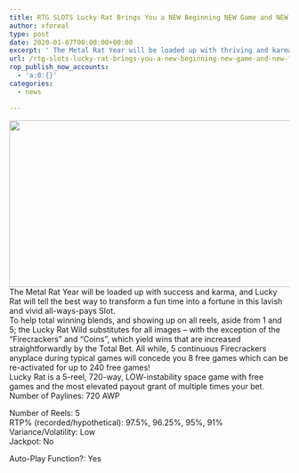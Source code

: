 ```yaml
---
title: RTG SLOTS Lucky Rat Brings You a NEW Beginning NEW Game and NEW Fortune
author: xforeal 
type: post
date: 2020-01-07T00:00:00+00:00
excerpt: ' The Metal Rat Year will be loaded up with thriving and karma, and Lucky Rat will tell the best way to transform a fun time into a fortune in this lavish and bright all-manners pays Slot'
url: /rtg-slots-lucky-rat-brings-you-a-new-beginning-new-game-and-new-fortune/
rop_publish_now_accounts:
  - 'a:0:{}'
categories:
  - news

---
```

<div>
  <img loading="lazy" class="aligncenter wp-image-7320 size-full" src="https://slots-nj.com/wp-content/uploads/2020/01/600x300-EN.jpg" alt="" width="600" height="300" srcset="https://wp.local/wp-content/uploads/2020/01/600x300-EN.jpg 600w, https://wp.local/wp-content/uploads/2020/01/600x300-EN-300x150.jpg 300w" sizes="(max-width: 600px) 100vw, 600px" />
</div>

<div>
</div>

<div>
  The Metal Rat Year will be loaded up with success and karma, and Lucky Rat will tell the best way to transform a fun time into a fortune in this lavish and vivid all-ways-pays Slot.
</div>

<div>
</div>

<div>
  To help total winning blends, and showing up on all reels, aside from 1 and 5; the Lucky Rat Wild substitutes for all images – with the exception of the “Firecrackers” and “Coins”, which yield wins that are increased straightforwardly by the Total Bet. All while, 5 continuous Firecrackers anyplace during typical games will concede you 8 free games which can be re-activated for up to 240 free games!
</div>

<div>
</div>

<div>
  Lucky Rat is a 5-reel, 720-way, LOW-instability space game with free games and the most elevated payout grant of multiple times your bet.
</div>

<div>
</div>

<div>
  Number of Paylines: 720 AWP</p> 
  
  <div>
    Number of Reels: 5
  </div>
  
  <div>
    RTP% (recorded/hypothetical): 97.5%, 96.25%, 95%, 91%
  </div>
  
  <div>
    Variance/Volatility: Low
  </div>
  
  <div>
    Jackpot: No
  </div>
  
  <p>
    Auto-Play Function?: Yes
  </p>
</div>